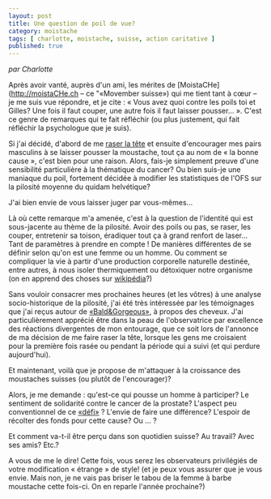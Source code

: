 ```yaml
---
layout: post
title: Une question de poil de vue?
category: moistache
tags: [ charlotte, moistache, suisse, action caritative ]
published: true
---
```

_par Charlotte_

Après avoir vanté, auprès d'un ami, les mérites de [MoistaCHe](http://moistaCHe.ch – ce "«Movember suisse») qui me tient tant à cœur – je me suis vue répondre, et je cite : « Vous avez quoi contre les poils toi et Gilles? Une fois il faut couper, une autre fois il faut laisser pousser... ». C'est ce genre de remarques qui te fait réfléchir (ou plus justement, qui fait réfléchir la psychologue que je suis).

<!--more-->

Si j'ai décidé, d'abord de me [raser la tête](http://baldandgorgeous.ca) et ensuite d'encourager mes pairs masculins à se laisser pousser la moustache, tout ça au nom de « la bonne cause », c'est bien pour une raison. Alors, fais-je simplement preuve d'une sensibilité particulière à la thématique du cancer? Ou bien suis-je une maniaque du poil, fortement décidée à modifier les statistiques de l'OFS sur la pilosité moyenne du quidam helvétique?

J'ai bien envie de vous laisser juger par vous-mêmes...

Là où cette remarque m'a amenée, c'est à la question de l'identité qui est sous-jacente au thème de la pilosité. Avoir des poils ou pas, se raser, les couper, entretenir sa toison, éradiquer tout ça à grand renfort de laser... Tant de paramètres à prendre en compte ! De manières différentes de se définir selon qu'on est une femme ou un homme. Ou comment se compliquer la vie à partir d'une production corporelle naturelle destinée, entre autres, à nous isoler thermiquement ou détoxiquer notre organisme (on en apprend des choses sur [wikipédia](http://fr.wikipedia.org/wiki/Poil)?)

Sans vouloir consacrer mes prochaines heures (et les vôtres) à une analyse socio-historique de la pilosité, j'ai été très intéressée par les témoignages que j'ai reçus autour de [«Bald&Gorgeous»](http://baldandgorgeous.ca), à propos des cheveux. J'ai particulièrement apprécié être dans la peau de l'observatrice par excellence des réactions divergentes de mon entourage, que ce soit lors de l'annonce de ma décision de me faire raser la tête, lorsque les gens me croisaient pour la première fois rasée ou pendant la période qui a suivi (et qui perdure aujourd'hui).

Et maintenant, voilà que je propose de m'attaquer à la croissance des moustaches suisses (ou plutôt de l'encourager)?

Alors, je me demande : qu'est-ce qui pousse un homme à participer? Le sentiment de solidarité contre le cancer de la prostate? L'aspect peu conventionnel de ce [«défi»](http://moistache.ch) ? L'envie de faire une différence? L'espoir de récolter des fonds pour cette cause? Ou … ?

Et comment va-t-il être perçu dans son quotidien suisse? Au travail? Avec ses amis? Etc.?

A vous de me le dire! Cette fois, vous serez les observateurs privilégiés de votre modification « étrange » de style! (et je peux vous assurer que je vous envie. Mais non, je ne vais pas briser le tabou de la femme à barbe moustache cette fois-ci. On en reparle l'année prochaine?)
